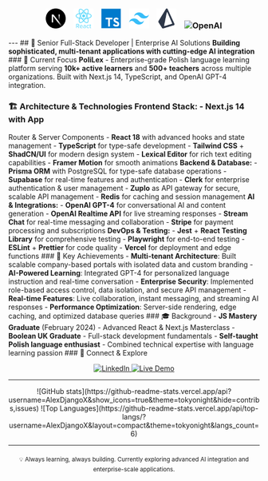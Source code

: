 <div align="center">
  <h3>
    <img
      src="https://github.com/devicons/devicon/blob/master/icons/nextjs/nextjs-original.svg"
      title="Next.js 14"
      alt="Next.js"
      width="40"
      height="40"
    />&nbsp;&nbsp;&nbsp;
    <img
      src="https://github.com/devicons/devicon/blob/master/icons/react/react-original-wordmark.svg"
      title="React 18"
      alt="React"
      width="40"
      height="40"
    />&nbsp;&nbsp;&nbsp;
    <img
      src="https://github.com/devicons/devicon/blob/master/icons/typescript/typescript-original.svg"
      title="TypeScript"
      alt="TypeScript"
      width="40"
      height="40"
    />&nbsp;&nbsp;&nbsp;
    <img
      src="https://github.com/devicons/devicon/blob/master/icons/tailwindcss/tailwindcss-original.svg"
      title="Tailwind CSS"
      alt="Tailwind CSS"
      width="40"
      height="40"
    />&nbsp;&nbsp;&nbsp;
    <img
      src="https://github.com/devicons/devicon/blob/master/icons/prisma/prisma-original.svg"
      title="Prisma ORM"
      alt="Prisma"
      width="40"
      height="40"
    />&nbsp;&nbsp;&nbsp;
    <img
      src="https://github.com/devicons/devicon/blob/master/icons/openai/openai-original.svg"
      title="OpenAI GPT-4"
      alt="OpenAI"
      width="40"
      height="40"
    />
  </h3>
</div>

--- ## 🚀 Senior Full-Stack Developer | Enterprise AI Solutions **Building
sophisticated, multi-tenant applications with cutting-edge AI integration** ###
🎯 Current Focus **PoliLex** - Enterprise-grade Polish language learning
platform serving **10k+ active learners** and **500+ teachers** across multiple
organizations. Built with Next.js 14, TypeScript, and OpenAI GPT-4 integration.
### 🏗️ Architecture & Technologies **Frontend Stack:** - **Next.js 14** with App
Router & Server Components - **React 18** with advanced hooks and state
management - **TypeScript** for type-safe development - **Tailwind CSS** +
**ShadCN/UI** for modern design system - **Lexical Editor** for rich text
editing capabilities - **Framer Motion** for smooth animations **Backend &
Database:** - **Prisma ORM** with PostgreSQL for type-safe database operations -
**Supabase** for real-time features and authentication - **Clerk** for
enterprise authentication & user management - **Zuplo** as API gateway for
secure, scalable API management - **Redis** for caching and session management
**AI & Integrations:** - **OpenAI GPT-4** for conversational AI and content
generation - **OpenAI Realtime API** for live streaming responses - **Stream
Chat** for real-time messaging and collaboration - **Stripe** for payment
processing and subscriptions **DevOps & Testing:** - **Jest** + **React Testing
Library** for comprehensive testing - **Playwright** for end-to-end testing -
**ESLint** + **Prettier** for code quality - **Vercel** for deployment and edge
functions ### 🌟 Key Achievements - **Multi-tenant Architecture**: Built
scalable company-based portals with isolated data and custom branding -
**AI-Powered Learning**: Integrated GPT-4 for personalized language instruction
and real-time conversation - **Enterprise Security**: Implemented role-based
access control, data isolation, and secure API management - **Real-time
Features**: Live collaboration, instant messaging, and streaming AI responses -
**Performance Optimization**: Server-side rendering, edge caching, and optimized
database queries ### 🎓 Background - **JS Mastery Graduate** (February 2024) -
Advanced React & Next.js Masterclass - **Boolean UK Graduate** - Full-stack
development fundamentals - **Self-taught Polish language enthusiast** - Combined
technical expertise with language learning passion ### 🔗 Connect & Explore

<div align="center">
  <a href="https://linkedin.com/in/your-profile" target="_blank">
    <img
      src="https://img.shields.io/badge/LinkedIn-0077B5?style=for-the-badge&logo=linkedin&logoColor=white"
      alt="LinkedIn"
    />
  </a>
  <a href="https://lexical-live-editor.vercel.app" target="_blank">
    <img
      src="https://img.shields.io/badge/Live_Demo-000000?style=for-the-badge&logo=vercel&logoColor=white"
      alt="Live Demo"
    />
  </a>
</div>

---

<div align="center">
  ![GitHub
  stats](https://github-readme-stats.vercel.app/api?username=AlexDjangoX&show_icons=true&theme=tokyonight&hide=contribs,issues)
  ![Top
  Languages](https://github-readme-stats.vercel.app/api/top-langs/?username=AlexDjangoX&layout=compact&theme=tokyonight&langs_count=6)
</div>

---

<div align="center">
  <sub
    >💡 Always learning, always building. Currently exploring advanced AI
    integration and enterprise-scale applications.</sub
  >
</div>



 
